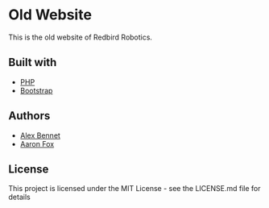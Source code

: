 # Old Website
This is the old website of Redbird Robotics.
## Built with
- [PHP](https://www.php.net/) 
- [Bootstrap](https://getbootstrap.com/)
## Authors
- [Alex Bennet](https://github.com/alexbennett)
- [Aaron Fox](https://github.com/aaronfox)
## License
This project is licensed under the MIT License - see the LICENSE.md file for details
